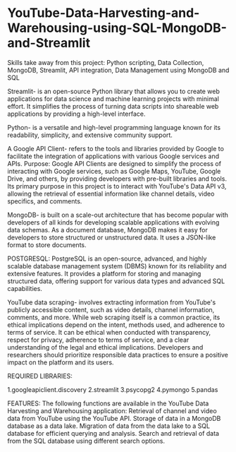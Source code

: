 # YouTube-Data-Harvesting-and-Warehousing-using-SQL-MongoDB-and-Streamlit
Skills take away from this project: Python scripting, Data Collection, MongoDB, Streamlit, API integration, Data Management using MongoDB and SQL

Streamlit- is an open-source Python library that allows you to create web applications for data science and machine learning projects with minimal effort. It simplifies the process of turning data scripts into shareable web applications by providing a high-level interface.

Python- is a versatile and high-level programming language known for its readability, simplicity, and extensive community support.

A Google API Client- refers to the tools and libraries provided by Google to facilitate the integration of applications with various Google services and APIs.
Purpose:
Google API Clients are designed to simplify the process of interacting with Google services, such as Google Maps, YouTube, Google Drive, and others, by providing developers with pre-built libraries and tools.
Its primary purpose in this project is to interact with YouTube's Data API v3, allowing the retrieval of essential information like channel details, video specifics, and comments.

MongoDB- is built on a scale-out architecture that has become popular with developers of all kinds for developing scalable applications with evolving data schemas. As a document database, MongoDB makes it easy for developers to store structured or unstructured data. It uses a JSON-like format to store documents.

POSTGRESQL: PostgreSQL is an open-source, advanced, and highly scalable database management system (DBMS) known for its reliability and extensive features. It provides a platform for storing and managing structured data, offering support for various data types and advanced SQL capabilities.

YouTube data scraping- involves extracting information from YouTube's publicly accessible content, such as video details, channel information, comments, and more. While web scraping itself is a common practice, its ethical implications depend on the intent, methods used, and adherence to terms of service.
It can be ethical when conducted with transparency, respect for privacy, adherence to terms of service, and a clear understanding of the legal and ethical implications. Developers and researchers should prioritize responsible data practices to ensure a positive impact on the platform and its users.

REQUIRED LIBRARIES:

1.googleapiclient.discovery
2.streamlit
3.psycopg2
4.pymongo
5.pandas

FEATURES: The following functions are available in the YouTube Data Harvesting and Warehousing application: Retrieval of channel and video data from YouTube using the YouTube API.
Storage of data in a MongoDB database as a data lake.
Migration of data from the data lake to a SQL database for efficient querying and analysis.
Search and retrieval of data from the SQL database using different search options.

